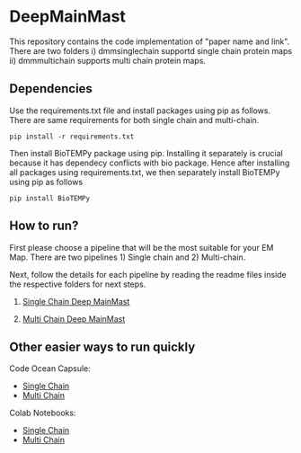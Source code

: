 # DeepMainMast

This repository contains the code implementation of "paper name and link". There are two folders i) dmmsinglechain supportd single chain protein maps ii) dmmmultichain supports multi chain protein maps.

## Dependencies

Use the requirements.txt file and install packages using pip as follows. There are same requirements for both single chain and multi-chain.

```
pip install -r requirements.txt
```

Then install BioTEMPy package using pip. Installing it separately is crucial because it has dependecy conflicts with bio package. Hence after installing all packages
using requirements.txt, we then separately install BioTEMPy using pip as follows

```
pip install BioTEMPy
```

## How to run?

First please choose a pipeline that will be the most suitable for your EM Map. There are two pipelines 1) Single chain and 2) Multi-chain. 

Next, follow the details for each pipeline by reading the readme files inside the respective folders for next steps. 

1) [Single Chain Deep MainMast](https://github.com/kiharalab/DeepMainMast/tree/main/dmmsinglechain) 

2) [Multi Chain Deep MainMast](https://github.com/kiharalab/DeepMainMast/tree/main/dmmmultichain)

## Other easier ways to run quickly

Code Ocean Capsule:
- [Single Chain](https://codeocean.com/capsule/0866386/tree)
- [Multi Chain](https://codeocean.com/capsule/9358532/tree)

Colab Notebooks:
- [Single Chain](https://colab.research.google.com/drive/17nvdYnP4-FNB0BtZ-fcxvooNLi1J1Nps?usp=sharing)
- [Multi Chain](https://colab.research.google.com/drive/1YL0-DejR5vQ2x3EUk1LyRFjmN9X5Xvpz?usp=sharing)
